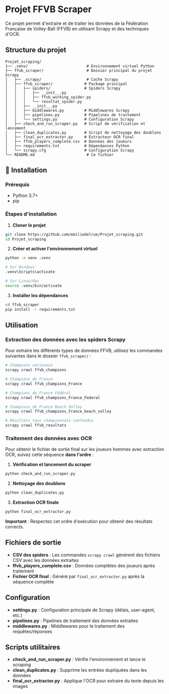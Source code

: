 # Projet FFVB Scraper

Ce projet permet d'extraire et de traiter les données de la Fédération Française de Volley-Ball (FFVB) en utilisant Scrapy et des techniques d'OCR.

## Structure du projet

```
Projet_scraping/
├── .venv/                          # Environnement virtuel Python
├── ffvb_scraper/                   # Dossier principal du projet Scrapy
│   ├── .scrapy/                    # Cache Scrapy
│   ├── ffvb_scraper/              # Package principal
│   │   ├── spiders/               # Spiders Scrapy
│   │   │   ├── __init__.py
│   │   │   ├── ffvb_working_spider.py
│   │   │   └── resultat_spider.py
│   │   ├── __init__.py
│   │   ├── middlewares.py         # Middlewares Scrapy
│   │   ├── pipelines.py           # Pipelines de traitement
│   │   └── settings.py            # Configuration Scrapy
│   ├── check_and_run_scraper.py   # Script de vérification et lancement
│   ├── clean_duplicates.py        # Script de nettoyage des doublons
│   ├── final_ocr_extractor.py     # Extracteur OCR final
│   ├── ffvb_players_complete.csv  # Données des joueurs
│   ├── requirements.txt           # Dépendances Python
│   └── scrapy.cfg                 # Configuration Scrapy
└── README.md                       # Ce fichier
```

## 🚀 Installation

### Prérequis
- Python 3.7+
- pip

### Étapes d'installation

1. **Cloner le projet**
```bash
git clone https://github.com/emiliedelrue/Projet_scraping.git
cd Projet_scraping
```

2. **Créer et activer l'environnement virtuel**
```bash
python -m venv .venv

# Sur Windows
.venv\Scripts\activate

# Sur Linux/Mac
source .venv/bin/activate
```

3. **Installer les dépendances**
```bash
cd ffvb_scraper
pip install -r requirements.txt
```

## Utilisation

### Extraction des données avec les spiders Scrapy

Pour extraire les différents types de données FFVB, utilisez les commandes suivantes dans le dossier `ffvb_scraper/` :

```bash
# Champions nationaux
scrapy crawl ffvb_champions

# Champions de France
scrapy crawl ffvb_champions_France

# Champions de France Fédéral
scrapy crawl ffvb_champions_France_Federal

# Champions de France Beach Volley
scrapy crawl ffvb_champions_France_beach_volley

# Résultats tous championnats confondus
scrapy crawl ffvb_resultats
```

### Traitement des données avec OCR

Pour obtenir le fichier de sortie final sur les joueurs hommes avec extraction OCR, suivez cette séquence **dans l'ordre** :

1. **Vérification et lancement du scraper**
```bash
python check_and_run_scraper.py
```

2. **Nettoyage des doublons**
```bash
python clean_duplicates.py
```

3. **Extraction OCR finale**
```bash
python final_ocr_extractor.py
```

**Important** : Respectez cet ordre d'exécution pour obtenir des résultats corrects.

## Fichiers de sortie

- **CSV des spiders** : Les commandes `scrapy crawl` génèrent des fichiers CSV avec les données extraites
- **ffvb_players_complete.csv** : Données complètes des joueurs après traitement
- **Fichier OCR final** : Généré par `final_ocr_extractor.py` après la séquence complète

## Configuration

- **settings.py** : Configuration principale de Scrapy (délais, user-agent, etc.)
- **pipelines.py** : Pipelines de traitement des données extraites
- **middlewares.py** : Middlewares pour le traitement des requêtes/réponses

## Scripts utilitaires

- **check_and_run_scraper.py** : Vérifie l'environnement et lance le scraping
- **clean_duplicates.py** : Supprime les entrées dupliquées dans les données
- **final_ocr_extractor.py** : Applique l'OCR pour extraire du texte depuis les images

